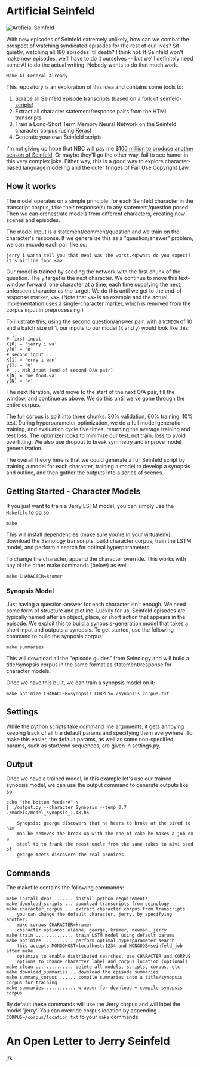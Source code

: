 # Artificial Seinfeld

![Artificial Seinfeld](http://bxroberts.org/artificial_seinfeld.jpg)


With new episodes of Seinfeld extremely unlikely, how can we combat the
prospect of watching syndicated episodes for the rest of our lives? Sit
quietly, watching all 180 episodes 'til death? I think not. If Seinfeld won't
make new episodes, we'll have to do it ourselves -- but we'll definitely need
some AI to do the actual writing. Nobody wants to do that much work.

    Make Ai General Already

This repository is an exploration of this idea and contains some tools to:

1.  Scrape all Seinfeld episode transcripts (based on a fork of [seinfeld-scripts](https://github.com/colinpollock/seinfeld-scripts))
2.  Extract all character statement/response pairs from the HTML transcripts
3.  Train a Long-Short Term Memory Neural Network on the Seinfeld character corpus (using [Keras](https://github.com/fchollet/keras))
4.  Generate your own Seinfeld scripts

I'm not giving up hope that NBC will pay me [$100 million to produce another
season of Seinfeld](http://www.foxnews.com/entertainment/2012/05/29/qa-former-nbc-honcho-offered-jerry-seinfeld-over-100-million-for-one-more.html). Or maybe they'll go the other
way, fail to see humor in this very complex joke. Either way,
this is a good way to explore character-based language modeling and the outer
fringes of Fair Use Copyright Law.

## How it works

The model operates on a simple principle: for each Seinfeld character in the
transcript corpus, take their response(s) to any statement/question posed. Then
we can orchestrate models from different characters, creating new scenes and episodes.

The model input is a statement/comment/question and we train on the character's response.
If we generalize this as a "question/answer" problem, we can encode each pair
like so:

    jerry i wanna tell you that meal was the worst.<q>what do you expect? it's airline food.<a>

Our model is trained by seeding the network with the first chunk of the
question. The `y` target is the next character. We continue to move this
text-window forward, one character at a time, each time supplying the next,
unforseen character as the target. We do this until we get to the
end-of-response marker, `<a>`. (Note that `<a>` is an example and the actual
implementation uses a single-character marker, which is removed from the corpus input
in preprocessing.)

To illustrate this, using the second question/answer pair, with a `WINDOW` of
10 and a batch size of 1, our inputs to our model (`X` and `y`) would look like
this:

    # first input
    X[0] = 'jerry i wa'
    y[0] = 'n'
    # second input ...
    X[1] = 'erry i wan'
    y[1] = 'n'
    # ... Nth input (end of second Q/A pair)
    X[N] = 'ne food.<a'
    y[N] = '>'

The next iteration, we'd move to the start of the next Q/A pair, fill the
window, and continue as above.  We do this until we've gone through the entire
corpus.

The full corpus is split into three chunks: 30% validation, 60% training, 10%
test. During hyperparameter optimization, we do a full model generation,
training, and evaluation cycle five times, returning the average training and
test loss. The optimizer looks to minimize our test, not train, loss to
avoid overfitting. We also use dropout to break symmetry and improve model
generalization.

The overall theory here is that we could generate a full Seinfeld script by
training a model for each character, training a model to develop a synopsis and
outline, and then gather the outputs into a series of scenes.


## Getting Started - Character Models

If you just want to train a Jerry LSTM model, you can simply use the `Makefile`
to do so:

    make

This will install dependencies (make sure you're in your virtualenv), download the
Seinology transcripts, build character corpus, train the LSTM
model, and perform a search for optimal hyperparameters.

To change the character, append the character override. This works with any of the
other make commands (below) as well:

    make CHARACTER=kramer


### Synopsis Model

Just having a question-answer for each character isn't enough. We need some form of
structure and plotline. Luckily for us, Seinfeld episodes are typically named after
an object, place, or short action that appears in the episode. We exploit this to
build a synopsis-generation model that takes a short input and outputs a
synopsis. To get started, use the following command to build the synposis corpus:

    make summaries

This will download all the "episode guides" from Seinology and will build a
title/synopsis corpus in the same format as statement/response for character
models.

Once we have this built, we can train a synopsis model on it:

    make optimize CHARACTER=synopsis CORPUS=./synopsis_corpus.txt


## Settings

While the python scripts take command line arguments, it gets annoying keeping
track of all the default params and specifying them everywhere. To make this
easier, the default params, as well as some non-specified params, such as
start/end sequences, are given in settings.py.


## Output

Once we have a trained model, in this example let's use our trained synopsis
model, we can use the output command to generate outputs like so:

    echo "the bottom feeder#" \
    | ./output.py --character Synopsis --temp 0.7 ./models/model_synopsis_1.48.h5

        Synopsis: george discovers that he hears to broke at the pired to him 
        man be nemeves the break up with the one of cake he makes a job ex a 
        steel to to frank the reest uncle from the sane takes to mivi seod of 
        george meets discovers the real pronices.


## Commands

The makefile contains the following commands:

    make install_deps ....... install python requirements
    make download_scripts ... download transcripts from seinology
    make character_corpus ... extract character corpus from transcripts
        you can change the default character, jerry, by specifying another:
        make corpus CHARACTER=kramer
        character options: elaine, george, kramer, newman, jerry
    make train .............. train LSTM model using default params
    make optimize ........... perform optimal hyperparameter search
        this accepts MONGOHOST=localhost:1234 and MONGODB=seinfeld_job after make
        optimize to enable distributed searches. use CHARACTER and CORPUS
        options to change character label and corpus location (optional)
    make clean .............. delete all models, scripts, corpus, etc
    make download_summaries .. download the episode summaries
    make summary_corpus ...... compile summaries into a title/synopsis corpus for training
    make summaries ........... wrapper for download + compile synopsis corpus

By default these commands will use the Jerry corpus and will label the model 'jerry'.
You can override corpus location by appending `CORPUS=/corpus/location.txt` to your
`make` commands.

# An Open Letter to Jerry Seinfeld

j/k
